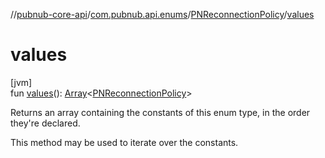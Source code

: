 //[pubnub-core-api](../../../index.md)/[com.pubnub.api.enums](../index.md)/[PNReconnectionPolicy](index.md)/[values](values.md)

# values

[jvm]\
fun [values](values.md)(): [Array](https://kotlinlang.org/api/latest/jvm/stdlib/kotlin/-array/index.html)&lt;[PNReconnectionPolicy](index.md)&gt;

Returns an array containing the constants of this enum type, in the order they're declared.

This method may be used to iterate over the constants.
